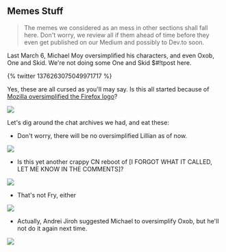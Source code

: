 ## Memes Stuff

> The memes we considered as an mess in other sections shall fall here. Don't
worry, we review all if them ahead of time before they even get published on
our Medium and possibly to Dev.to soon.

Last March 6, Michael Moy oversimplified his characters, and even Oxob, One and Skid. We're not doing some
One and Skid $#!tpost here.

{% twitter 1376263075049971717 %}

Yes, these are all cursed as you'll may say. Is this all started because of
[Mozilla oversimplified the Firefox logo](https://www.theverge.com/2019/6/11/18661931/mozilla-firefox-logo-new-design-more-fire-less-fox)?

![](https://cdn.rtapp.tk/2021-001-ajhalili2006/memes-and-stuff/mozilla-killed-the-fox.png)

Let's dig around the chat archives we had, and eat these:

* Don't worry, there will be no oversimplified Lillian as of now.

![](https://cdn.rtapp.tk/2021-001-ajhalili2006/gilding-with-gold/twitch-chat/plz-dont-oversimplify-lillian.png)

* Is this yet another crappy CN reboot of [I FORGOT WHAT IT CALLED, LET ME KNOW IN THE COMMENTS]?

![](https://cdn.rtapp.tk/2021-001-ajhalili2006/gilding-with-gold/twitch-chat/crappy-cn-reboot-lol.png)

* That's not Fry, either

![](https://cdn.rtapp.tk/2021-001-ajhalili2006/gilding-with-gold/twitch-chat/welp-is-this-skid.png)

* Actually, Andrei Jiroh suggested Michael to oversimplify Oxob, but he'll not do it again next time.

![](https://cdn.rtapp.tk/2021-001-ajhalili2006/gilding-with-gold/twitch-chat/plz-dont-give-michael-ideas.png)